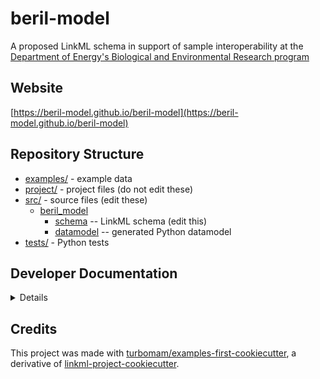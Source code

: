 # beril-model

A proposed LinkML schema in support of sample interoperability at the [Department of Energy's Biological and Environmental Research
 program](https://www.energy.gov/science/ber/biological-and-environmental-research)

## Website

[https://beril-model.github.io/beril-model](https://beril-model.github.io/beril-model)

## Repository Structure

* [examples/](examples/) - example data
* [project/](project/) - project files (do not edit these)
* [src/](src/) - source files (edit these)
  * [beril_model](src/beril_model)
    * [schema](src/beril_model/schema) -- LinkML schema
      (edit this)
    * [datamodel](src/beril_model/datamodel) -- generated
      Python datamodel
* [tests/](tests/) - Python tests

## Developer Documentation

<details>
Use the `make` command to generate project artefacts:

* `make all`: make everything
* `make deploy`: deploys site
</details>

## Credits

This project was made with [turbomam/examples-first-cookiecutter](https://github.com/turbomam/examples-first-cookiecutter), 
a derivative of [linkml-project-cookiecutter](https://github.com/linkml/linkml-project-cookiecutter).

